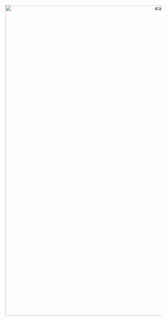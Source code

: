 <div align="center">
  <img src="https://github.com/mrusman93/NLP-Delivery/assets/125574382/30825182-c003-4ca6-a610-1e41381dc589" alt="drawing" width="1000"/>

</div>
